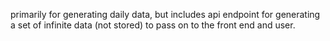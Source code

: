 primarily for generating daily data, but includes api endpoint for generating a set of infinite data (not stored) to pass on to the front end and user.